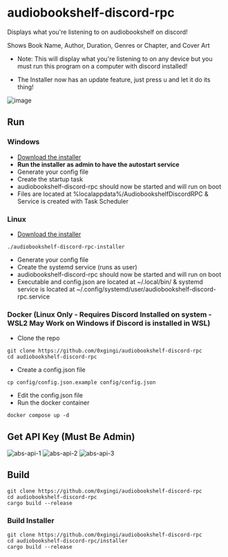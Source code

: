# audiobookshelf-discord-rpc
Displays what you're listening to on audiobookshelf on discord!

Shows Book Name, Author, Duration, Genres or Chapter, and Cover Art

* Note: This will display what you're listening to on any device but you must run this program on a computer with discord installed!

* The Installer now has an update feature, just press u and let it do its thing!

![image](https://github.com/user-attachments/assets/2354b157-3b54-4b4b-8ab3-fa7d7f64fa56)


## Run

### Windows
* [Download the installer](https://github.com/0xGingi/audiobookshelf-discord-rpc/releases/download/installer-v1.4.0/audiobookshelf-discord-rpc-installer.exe)
* **Run the installer as admin to have the autostart service** 
* Generate your config file
* Create the startup task
* audiobookshelf-discord-rpc should now be started and will run on boot
* Files are located at %localappdata%/AudiobookshelfDiscordRPC & Service is created with Task Scheduler

### Linux
* [Download the installer](https://github.com/0xGingi/audiobookshelf-discord-rpc/releases/download/installer-v1.4.0/audiobookshelf-discord-rpc-installer)
```
./audiobookshelf-discord-rpc-installer
```
* Generate your config file
* Create the systemd service (runs as user)
* audiobookshelf-discord-rpc should now be started and will run on boot
* Executable and config.json are located at ~/.local/bin/ & systemd service is located at ~/.config/systemd/user/audiobookshelf-discord-rpc.service

### Docker (Linux Only - Requires Discord Installed on system - WSL2 May Work on Windows if Discord is installed in WSL)
* Clone the repo
```
git clone https://github.com/0xgingi/audiobookshelf-discord-rpc
cd audiobookshelf-discord-rpc
```
* Create a config.json file
```
cp config/config.json.example config/config.json
```
* Edit the config.json file
* Run the docker container
```
docker compose up -d
```

## Get API Key (Must Be Admin)
![abs-api-1](https://github.com/user-attachments/assets/57a0c95d-acfc-447e-aa6a-fc8651ddca24)
![abs-api-2](https://github.com/user-attachments/assets/b712957b-3402-469c-a85c-8f283ccc8c08)
![abs-api-3](https://github.com/user-attachments/assets/edf71490-a695-443e-b25f-98923107f70b)



## Build
```
git clone https://github.com/0xgingi/audiobookshelf-discord-rpc
cd audiobookshelf-discord-rpc
cargo build --release
```
### Build Installer
```
git clone https://github.com/0xgingi/audiobookshelf-discord-rpc
cd audiobookshelf-discord-rpc/installer
cargo build --release
```

